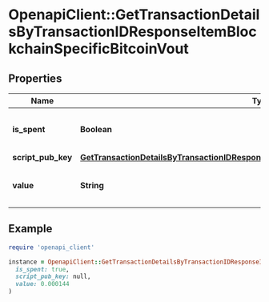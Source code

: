 # OpenapiClient::GetTransactionDetailsByTransactionIDResponseItemBlockchainSpecificBitcoinVout

## Properties

| Name | Type | Description | Notes |
| ---- | ---- | ----------- | ----- |
| **is_spent** | **Boolean** | Defines whether the output is spent or not. |  |
| **script_pub_key** | [**GetTransactionDetailsByTransactionIDResponseItemBlockchainSpecificBitcoinScriptPubKey**](GetTransactionDetailsByTransactionIDResponseItemBlockchainSpecificBitcoinScriptPubKey.md) |  |  |
| **value** | **String** | Represents the sent/received amount. |  |

## Example

```ruby
require 'openapi_client'

instance = OpenapiClient::GetTransactionDetailsByTransactionIDResponseItemBlockchainSpecificBitcoinVout.new(
  is_spent: true,
  script_pub_key: null,
  value: 0.000144
)
```

